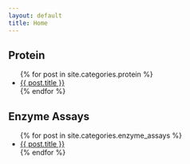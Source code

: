 ```yaml
---
layout: default
title: Home
---
```


## Protein
<ul class="posts">
{% for post in site.categories.protein %}
    <li> <a href=".{{ post.url }}">{{ post.title }}</a> </li>
{% endfor %}
</ul>

## Enzyme Assays
<ul class="posts">
{% for post in site.categories.enzyme_assays %}
    <li> <a href=".{{ post.url }}">{{ post.title }}</a> </li>
{% endfor %}
</ul>


